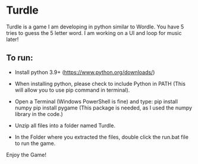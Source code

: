 # Turdle
Turdle is a game I am developing in python similar to Wordle. You have 5 tries to guess the 5 letter word. I am working on a UI and loop for music later!

To run:
- 
- Install python 3.9+ (https://www.python.org/downloads/)
- When installing python, please check to include Python in PATH (This will allow you to use pip command in terminal).
- Open a Terminal (Windows PowerShell is fine) and type: 
  pip install numpy
  pip install pygame
(This package is needed, as I used the numpy library in the code.)

 - Unzip all files into a folder named Turdle.
- In the Folder where you extracted the files, double click the run.bat file to run the game.

Enjoy the Game!
